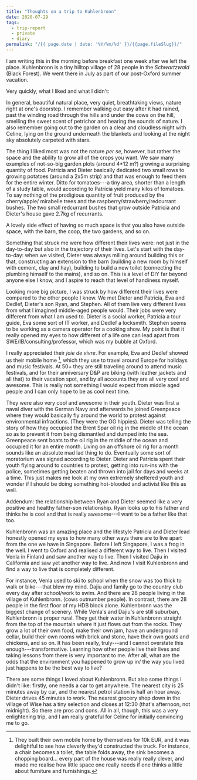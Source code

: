 ```yaml
---
title: "Thoughts on a trip to Kuhlenbronn"
date: 2020-07-29
tags:
  - trip-report
  - private
  - diary
permalink: "/{{ page.date | date: '%Y/%m/%d' }}/{{page.fileSlug}}/"
---
```


I am writing this in the morning before breakfast one week after we left the place.
Kuhlenbronn is a tiny hilltop village of 28 people in the _Schwartzwald_ (Black Forest).
We went there in July as part of our post-Oxford summer vacation.

Very quickly, what I liked and what I didn't:

In general, beautiful natural place, very quiet, breathtaking views,
nature right at one's doorstep.
I remember walking out easy after it had rained, past the winding road through
the hills and under the cows on the hill, smelling the sweet scent of petrichor
and hearing the sounds of nature. I also remember going out to the garden
on a clear and cloudless night with Celine, lying on the ground underneath
the blankets and looking at the night sky absolutely carpeted with stars.

The thing I liked most was not the nature _per se_, however, but rather
the space and the ability to grow all of the crops you want. We saw
many examples of not-so-big garden plots (around 4\*12 m?) growing a
surprising quantity of food. Patricia and Dieter basically dedicated two small
rows to growing potatoes (around a 2x5m strip) and that was enough to feed them
for the entire winter. Ditto for tomatoes---a tiny area, shorter than a length of
a study table, would according to Patricia yield many kilos of tomatoes.
To say nothing of the prodigious quantity of fruit produced by the cherry/apple/
mirabelle trees and the raspberry/strawberry/redcurrant bushes.
The two small redcurrant bushes that grow outside Patricia and Dieter's house
gave 2.7kg of recurrants.

A lovely side effect of having so much space is that you also have outside space,
with the barn, the coop, the two gardens, and so on.

Something that struck me were how different their lives were: not just
in the day-to-day but also in the trajectory of their lives.
Let's start with the day-to-day: when we visited, Dieter was always milling
around building this or that, constructing an extension to the barn (building
a new room by himself with cement, clay and hay), building to build a new toilet
(connecting the plumbing himself to the mains), and so on. This is a level of DIY
far beyond anyone else I know, and I aspire to reach that level of handiness
myself.

Looking more big picture, I was struck by how different their lives were compared
to the other people I knew. We met Dieter and Patricia, Eva and Dedlef,
Dieter's son Ryan, and Stephen. All of them live very different lives from what I
imagined middle-aged people would.
Their jobs were very different from what I am used to. Dieter is a social worker,
Patricia a tour guide, Eva some sort of IT worker, and Dedlef a locksmith.
Stephen seems to be working as a camera operator for a cooking show. My point is
that it really opened my eyes to how different of a life one can lead apart from
SWE/IB/consulting/professor, which was my bubble at Oxford.

I really appreciated their _joie de vivre_. For example, Eva and Dedlef showed us their
mobile home [^1], which they use to travel around Europe for holidays and music festivals.
At 50+ they are still traveling around to attend music festivals, and for their
anniversary D&P are biking (with leather jackets and all that) to their vacation spot,
and by all accounts they are all very cool and awesome. This is really not
something I would expect from middle aged people and I can only hope to be as cool
next time.

They were also very cool and awesome in their youth. Dieter was first a naval diver
with the German Navy and afterwards he joined Greenpeace where they would basically
fly around the world to protest against environmental infractions. (They were the
OG hippies). Dieter was telling the story of how they occupied the Brent Spar
oil rig in the middle of the ocean so as to prevent it from being dismantled and
dumped into the sea. Greenpeace sent boats to the oil rig in the middle of the
ocean and occupied it for an entire month. Living on an offshore oil rig for a
month sounds like an absolute mad lad thing to do. Eventually some sort of moratorium
was signed according to Dieter. Dieter and Patricia spent their youth flying
around to countries to protest, getting into run-ins with the police, sometimes
getting beaten and thrown into jail for days and weeks at a time.
This just makes me look at my own extremely sheltered youth and wonder if I should
be doing something hot-blooded and activist like this as well.

[^1]:
    They built their own mobile home by themselves for 10k EUR, and it was
    delightful to see how cleverly they'd constructed the truck.
    For instance, a chair becomes a toilet, the table folds away,
    the sink becomes a chopping board... every part of the house was really really
    clever, and made me realise how little space one really needs if one thinks
    a little about furniture and furnishings.

Addendum: the relationship between Ryan and Dieter seemed like a very positive
and healthy father-son relationship. Ryan looks up to his father and thinks he
is cool and that is really awesome---I want to be a father like that too.

Kuhlenbronn was an amazing place and the lifestyle Patricia and Dieter lead
honestly opened my eyes to how many other ways there are to live apart from
the one we have in Singapore. Before I left Singapore, I was a frog in the well.
I went to Oxford and realised a different way to live.
Then I visited Venla in Finland and saw another way to live.
Then I visited Dajiu in California and saw yet another way to live.
And now I visit Kuhlenbronn and find a way to live that is completely different.

For instance, Venla used to ski to school when the snow was too thick
to walk or bike---that blew my mind.
Dajiu and family go to the country club every day after school/work to swim.
And there are 28 people living in the village of Kuhlenbronn. (cows outnumber people).
In contrast, there are 28 people in the first floor of my HDB block alone.
Kuhlenbronn was the biggest change of scenery. While Venla's and Dajiu's are
still suburban, Kuhlenbronn is proper rural.
They get their water in Kuhlenbronn straight from the top of the mountain where
it just flows out from the rocks. They grow a lot of their own food,
make their own jam, have an underground cellar,
build their own rooms with brick and stone, have their own goats and chickens,
and so on.
It has been really, truly---and I cannot overstate this enough---transformative.
Learning how other people live their lives and taking lessons from there
is very important to me.
After all, what are the odds that the environment you happened to grow up in/
the way you lived just happens to be the best way to live?

There are some things I loved about Kuhlenbronn. But also some things I didn't like:
firstly, one needs a car to get anywhere. The nearest city is 25 minutes away
by car, and the nearest petrol station is half an hour away. Dieter drives 45 minutes
to work. The nearest grocery shop down in the village of Wise has a tiny selection
and closes at 12:30 (that's afternoon, not midnight). So there are pros and cons.
All in all, though, this was a very enlightening trip, and I am really grateful
for Celine for initially convincing me to go.
